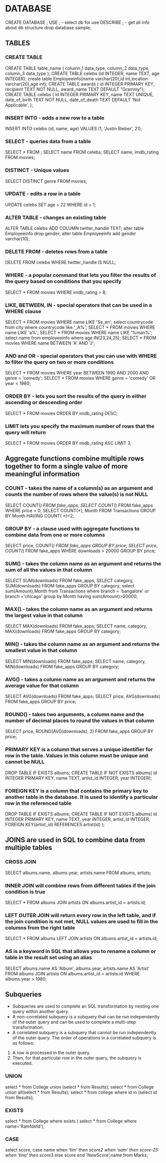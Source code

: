 
# DATABASE

CREATE DATABASE <database name>;
USE <database name>; - select db for use
DESCRIBE <database name>; - get all info about db structure
drop database sample;

## TABLES

### CREATE TABLE

CREATE TABLE table_name (
    column_1 data_type,
    column_2 data_type,
    column_3 data_type
  );
CREATE TABLE celebs (id INTEGER, name TEXT, age INTEGER);
create table Employeeinfo(name varchar(20),id int,location varchar(20),age int);
CREATE TABLE awards (
  id INTEGER PRIMARY KEY,
  recipient TEXT NOT NULL,
  award_name TEXT DEFAULT "Grammy");
CREATE TABLE celebs (
    id INTEGER PRIMARY KEY,
    name TEXT UNIQUE,
    date_of_birth TEXT NOT NULL,
    date_of_death TEXT DEFAULT 'Not Applicable',
);

### INSERT INTO - adds a new row to a table

INSERT INTO celebs (id, name, age) VALUES (1, 'Justin Bieber', 21);

### SELECT - queries data from a table

SELECT * FROM <name>;
SELECT name FROM celebs;
SELECT name, imdb_rating FROM movies;

### DISTINCT - Unique values

SELECT DISTINCT genre FROM movies;

### UPDATE - edits a row in a table

UPDATE celebs SET age = 22 WHERE id = 1;

### ALTER TABLE - changes an existing table

ALTER TABLE celebs ADD COLUMN twitter_handle TEXT;
alter table Employeeinfo drop gender;
alter table Employeeinfo add gender varchar(10);

### DELETE FROM - deletes rows from a table

DELETE FROM celebs WHERE twitter_handle IS NULL;

### WHERE - a popular command that lets you filter the results of the query based on conditions that you specify

SELECT * FROM movies WHERE imdb_rating > 8;

### LIKE, BETWEEN, IN - special operators that can be used in a WHERE clause

SELECT * FROM movies WHERE name LIKE 'Se_en';
select countrycode from city where countrycode like '_A%';
SELECT * FROM movies WHERE name LIKE 'a%';
SELECT * FROM movies WHERE name LIKE '%man%';
select name from employeeinfo where age IN(23,24,25);
SELECT * FROM movies WHERE name BETWEEN 'A' AND 'J';

### AND and OR - special operators that you can use with WHERE to filter the query on two or more conditions

SELECT * FROM movies WHERE year BETWEEN 1990 AND 2000 AND genre = 'comedy';
SELECT * FROM movies  WHERE genre = 'comedy' OR year < 1980;

### ORDER BY - lets you sort the results of the query in either ascending or descending order

SELECT * FROM movies ORDER BY imdb_rating DESC;

### LIMIT lets you specify the maximum number of rows that the query will return

SELECT * FROM movies ORDER BY imdb_rating ASC LIMIT 3;

## Aggregate functions combine multiple rows together to form a single value of more meaningful information

### COUNT - takes the name of a column(s) as an argument and counts the number of rows where the value(s) is not NULL

SELECT COUNT(*) FROM fake_apps;
SELECT COUNT(*) FROM fake_apps WHERE price = 0;
SELECT COUNT(*), Month FROM Transactions GROUP BY Month HAVING COUNT( *)<2;

### GROUP BY - a clause used with aggregate functions to combine data from one or more columns

SELECT price, COUNT(*) FROM fake_apps GROUP BY price;
SELECT price, COUNT(*) FROM fake_apps WHERE downloads > 20000 GROUP BY price;

### SUM() - takes the column name as an argument and returns the sum of all the values in that column

SELECT SUM(downloads) FROM fake_apps;
SELECT category, SUM(downloads) FROM fake_apps GROUP BY category;
select sum(Amount),Month from Transactions where branch = 'bangalore' or branch ='chicago' group by Month having sum(Amount)>20000;

### MAX() - takes the column name as an argument and returns the largest value in that column

SELECT MAX(downloads) FROM fake_apps;
SELECT name, category, MAX(downloads) FROM fake_apps GROUP BY category;

### MIN() - takes the column name as an argument and returns the smallest value in that column

SELECT MIN(downloads) FROM fake_apps;
SELECT name, category, MIN(downloads) FROM fake_apps GROUP BY category;

### AVG() - takes a column name as an argument and returns the average value for that column

SELECT AVG(downloads) FROM fake_apps;
SELECT price, AVG(downloads) FROM fake_apps GROUP BY price;

### ROUND() - takes two arguments, a column name and the number of decimal places to round the values in that column

SELECT price, ROUND(AVG(downloads), 2) FROM fake_apps GROUP BY price;

### PRIMARY KEY is a column that serves a unique identifier for row in the table. Values in this column must be unique and cannot be NULL

DROP TABLE IF EXISTS albums;
CREATE TABLE IF NOT EXISTS albums(
  id INTEGER PRIMARY KEY,
  name TEXT,
  artist_id INTEGER,
  year INTEGER);

### FOREIGN KEY is a column that contains the primary key to another table in the database. It is used to identify a particular row in the referenced table

DROP TABLE IF EXISTS albums;
CREATE TABLE IF NOT EXISTS albums(
  id INTEGER PRIMARY KEY,
  name TEXT,
  year INTEGER,
  artist_id INTEGER,
  FOREIGN KEY(artist_id) REFERENCES artist(id)
);

## JOINS are used in SQL to combine data from multiple tables

### CROSS JOIN

SELECT albums.name, albums.year, artists.name FROM albums, artists;

### INNER JOIN will combine rows from different tables if the join condition is true

SELECT * FROM albums JOIN artists ON albums.artist_id = artists.id;

### LEFT OUTER JOIN will return every row in the left table, and if the join condition is not met, NULL values are used to fill in the columns from the right table

SELECT * FROM albums LEFT JOIN artists ON albums.artist_id = artists.id;

### AS is a keyword in SQL that allows you to rename a column or table in the result set using an alias

SELECT albums.name AS 'Album', albums.year, artists.name AS 'Artist' FROM albums JOIN artists ON albums.artist_id = artists.id WHERE albums.year > 1980;

## Subqueries

- Subqueries are used to complete an SQL transformation by nesting one query within another query.
- A non-correlated subquery is a subquery that can be run independently of the outer query and can be used to complete a multi-step transformation.
- A correlated subquery is a subquery that cannot be run independently of the outer query. The order of operations in a correlated subquery is as follows:

1. A row is processed in the outer query.
2. Then, for that particular row in the outer query, the subquery is executed.

### UNION

select * from College union (select * from Results);
select * from College union all(select * from Results);
select * from college where id in (select id from Results);

### EXISTS

select * from College where exists ( select * from College where name='Ramfdsfd');

### CASE

select score,
case name
when 'tim' then score*2
when 'sam' then score-25
when 'tina' then score*3
else score
end
'NewScore',name from Marks;
